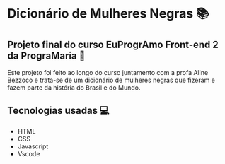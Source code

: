 # Dicionário de Mulheres Negras :books:

## Projeto final do curso EuProgrAmo Front-end 2 da PrograMaria :memo:

Este projeto foi feito ao longo do curso juntamento com a profa Aline Bezzoco e trata-se de um dicionário de mulheres negras que fizeram e fazem parte da história do Brasil e do Mundo.

## Tecnologias usadas :computer:

- HTML
- CSS
- Javascript
- Vscode
